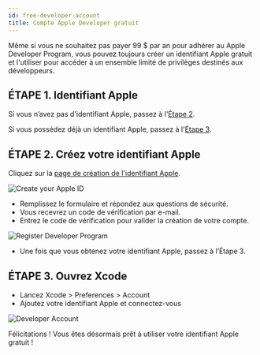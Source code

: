 ```yaml
---
id: free-developer-account
title: Compte Apple Developer gratuit
---
```

Même si vous ne souhaitez pas payer 99 $ par an pour adhérer au Apple Developer Program, vous pouvez toujours créer un identifiant Apple gratuit et l'utiliser pour accéder à un ensemble limité de privilèges destinés aux développeurs.

## ÉTAPE 1. Identifiant Apple

Si vous n’avez pas d'identifiant Apple, passez à l'[Étape 2](#step-2-create-your-apple-id).

Si vous possédez déjà un identifiant Apple, passez à l'[Étape 3](#step-3-open-xcode).

## ÉTAPE 2. Créez votre identifiant Apple

Cliquez sur la [page de création de l'identifiant Apple](https://appleid.apple.com/).

![Create your Apple ID](assets/en/deploy-app-store/Apple-ID-Creation-Page-4D-for-iOS.png)

* Remplissez le formulaire et répondez aux questions de sécurité.
* Vous recevrez un code de vérification par e-mail.
* Entrez le code de vérification pour valider la création de votre compte.

![Register Developer Program](assets/en/deploy-app-store/Register-developer-program-4D-for-iOS.png)

* Une fois que vous obtenez votre identifiant Apple, passez à l’Étape 3.

## ÉTAPE 3. Ouvrez Xcode

* Lancez Xcode > Preferences > Account
* Ajoutez votre identifiant Apple et connectez-vous 

![Developer Account](assets/en/test-build/Developer-Account-4D-for-iOS.png)

Félicitations ! Vous êtes désormais prêt à utiliser votre identifiant Apple gratuit !